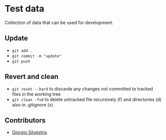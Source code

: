 # Test data

Collection of data that can be used for development.

## Update

- `git add .`
- `git commit -m "update"`
- `git push`

## Revert and clean 

- `git reset --hard` to discarde any changes not committed to tracked files in the working tree
- `git clean -fxd` to delete untracked file recursively (f) and directories (d) also in .gitignore (x)

## Contributors

* [Giorgio Silvestris](https://github.com/giosil)
